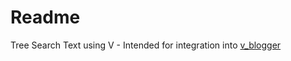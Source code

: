 # Readme
Tree Search Text using V - Intended for integration into [v_blogger](https://github.com/Meeds122/v_blogger/)
